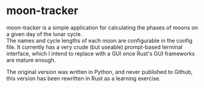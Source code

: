 # moon-tracker
moon-tracker is a simple application for calculating the phases of moons on a given day of the lunar cycle.  
The names and cycle lengths of each moon are configurable in the config file.
It currently has a very crude (but useable) prompt-based terminal interface, which I intend to replace with
a GUI once Rust's GUI frameworks are mature enough.

The original version was written in Python, and never published to Github, this version has been rewritten in Rust as a learning exercise. 
